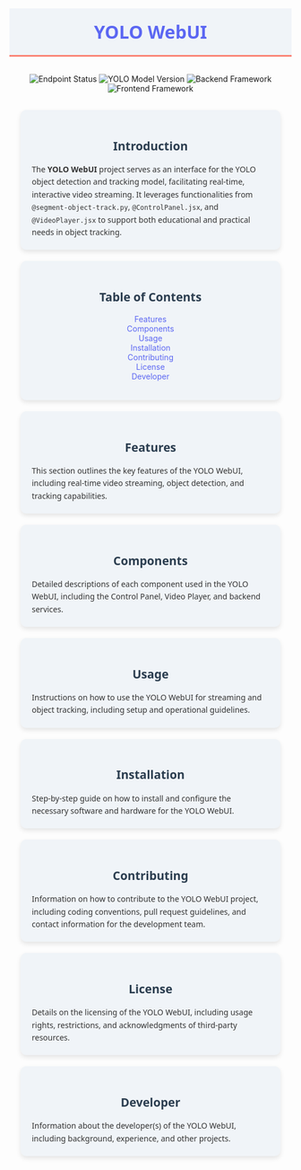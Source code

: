 <h1 style="text-align: center; font-size: 32px; color: #5c67f2; font-family: 'Segoe UI', sans-serif; padding: 20px; background-color: #f0f4f8; border-bottom: 3px solid #fa8072;">YOLO WebUI</h1>

<div style="text-align: center; margin-top: 20px; padding: 10px;">
  <img src="https://img.shields.io/badge/endpoint-up-brightgreen?style=for-the-badge&logo=appveyor" alt="Endpoint Status">
  <img src="https://img.shields.io/badge/YOLO-v8n--seg-blue?style=for-the-badge&logo=appveyor" alt="YOLO Model Version">
  <img src="https://img.shields.io/badge/backend-Flask-lightgrey?style=for-the-badge&logo=flask" alt="Backend Framework">
  <img src="https://img.shields.io/badge/frontend-React-blue?style=for-the-badge&logo=react" alt="Frontend Framework">
</div>

<div style="background-color: #f0f4f8; padding: 20px; border-radius: 10px; box-shadow: 0 4px 8px rgba(0,0,0,0.1); margin: 20px;">
  <h2 style="color: #2c3e50; font-family: 'Segoe UI', sans-serif; text-align: center;">Introduction</h2>
  <p style="font-family: 'Segoe UI', sans-serif; color: #333; line-height: 1.6; max-width: 800px; margin: auto;">
    The <strong>YOLO WebUI</strong> project serves as an interface for the YOLO object detection and tracking model, facilitating real-time, interactive video streaming. It leverages functionalities from <code>@segment-object-track.py</code>, <code>@ControlPanel.jsx</code>, and <code>@VideoPlayer.jsx</code> to support both educational and practical needs in object tracking.
  </p>
</div>

<div style="background-color: #f0f4f8; padding: 20px; border-radius: 10px; box-shadow: 0 4px 8px rgba(0,0,0,0.1); margin: 20px;">
  <h2 style="color: #2c3e50; font-family: 'Segoe UI', sans-serif; text-align: center;">Table of Contents</h2>
  <ul style="list-style: none; text-align: center; padding: 0;">
    <li><a href="#features" style="color: #5c67f2; text-decoration: none;">Features</a></li>
    <li><a href="#components" style="color: #5c67f2; text-decoration: none;">Components</a></li>
    <li><a href="#usage" style="color: #5c67f2; text-decoration: none;">Usage</a></li>
    <li><a href="#installation" style="color: #5c67f2; text-decoration: none;">Installation</a></li>
    <li><a href="#contributing" style="color: #5c67f2; text-decoration: none;">Contributing</a></li>
    <li><a href="#license" style="color: #5c67f2; text-decoration: none;">License</a></li>
    <li><a href="#developer" style="color: #5c67f2; text-decoration: none;">Developer</a></li>
  </ul>
</div>
<div id="features" style="background-color: #f0f4f8; padding: 20px; border-radius: 10px; box-shadow: 0 4px 8px rgba(0,0,0,0.1); margin: 20px;">
  <h2 style="color: #2c3e50; font-family: 'Segoe UI', sans-serif; text-align: center;">Features</h2>
  <p style="font-family: 'Segoe UI', sans-serif; color: #333; line-height: 1.6; max-width: 800px; margin: auto;">
    This section outlines the key features of the YOLO WebUI, including real-time video streaming, object detection, and tracking capabilities.
  </p>
</div>

<div id="components" style="background-color: #f0f4f8; padding: 20px; border-radius: 10px; box-shadow: 0 4px 8px rgba(0,0,0,0.1); margin: 20px;">
  <h2 style="color: #2c3e50; font-family: 'Segoe UI', sans-serif; text-align: center;">Components</h2>
  <p style="font-family: 'Segoe UI', sans-serif; color: #333; line-height: 1.6; max-width: 800px; margin: auto;">
    Detailed descriptions of each component used in the YOLO WebUI, including the Control Panel, Video Player, and backend services.
  </p>
</div>

<div id="usage" style="background-color: #f0f4f8; padding: 20px; border-radius: 10px; box-shadow: 0 4px 8px rgba(0,0,0,0.1); margin: 20px;">
  <h2 style="color: #2c3e50; font-family: 'Segoe UI', sans-serif; text-align: center;">Usage</h2>
  <p style="font-family: 'Segoe UI', sans-serif; color: #333; line-height: 1.6; max-width: 800px; margin: auto;">
    Instructions on how to use the YOLO WebUI for streaming and object tracking, including setup and operational guidelines.
  </p>
</div>

<div id="installation" style="background-color: #f0f4f8; padding: 20px; border-radius: 10px; box-shadow: 0 4px 8px rgba(0,0,0,0.1); margin: 20px;">
  <h2 style="color: #2c3e50; font-family: 'Segoe UI', sans-serif; text-align: center;">Installation</h2>
  <p style="font-family: 'Segoe UI', sans-serif; color: #333; line-height: 1.6; max-width: 800px; margin: auto;">
    Step-by-step guide on how to install and configure the necessary software and hardware for the YOLO WebUI.
  </p>
</div>

<div id="contributing" style="background-color: #f0f4f8; padding: 20px; border-radius: 10px; box-shadow: 0 4px 8px rgba(0,0,0,0.1); margin: 20px;">
  <h2 style="color: #2c3e50; font-family: 'Segoe UI', sans-serif; text-align: center;">Contributing</h2>
  <p style="font-family: 'Segoe UI', sans-serif; color: #333; line-height: 1.6; max-width: 800px; margin: auto;">
    Information on how to contribute to the YOLO WebUI project, including coding conventions, pull request guidelines, and contact information for the development team.
  </p>
</div>

<div id="license" style="background-color: #f0f4f8; padding: 20px; border-radius: 10px; box-shadow: 0 4px 8px rgba(0,0,0,0.1); margin: 20px;">
  <h2 style="color: #2c3e50; font-family: 'Segoe UI', sans-serif; text-align: center;">License</h2>
  <p style="font-family: 'Segoe UI', sans-serif; color: #333; line-height: 1.6; max-width: 800px; margin: auto;">
    Details on the licensing of the YOLO WebUI, including usage rights, restrictions, and acknowledgments of third-party resources.
  </p>
</div>

<div id="developer" style="background-color: #f0f4f8; padding: 20px; border-radius: 10px; box-shadow: 0 4px 8px rgba(0,0,0,0.1); margin: 20px;">
  <h2 style="color: #2c3e50; font-family: 'Segoe UI', sans-serif; text-align: center;">Developer</h2>
  <p style="font-family: 'Segoe UI', sans-serif; color: #333; line-height: 1.6; max-width: 800px; margin: auto;">
    Information about the developer(s) of the YOLO WebUI, including background, experience, and other projects.
  </p>
</div>
